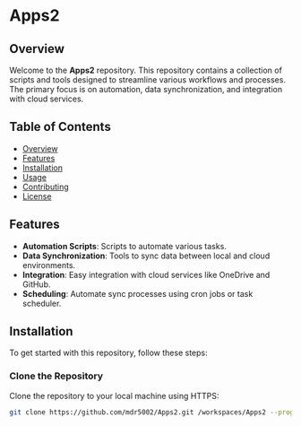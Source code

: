 # Apps2

## Overview

Welcome to the **Apps2** repository. This repository contains a collection of scripts and tools designed to streamline various workflows and processes. The primary focus is on automation, data synchronization, and integration with cloud services.

## Table of Contents

- [Overview](#overview)
- [Features](#features)
- [Installation](#installation)
- [Usage](#usage)
- [Contributing](#contributing)
- [License](#license)

## Features

- **Automation Scripts**: Scripts to automate various tasks.
- **Data Synchronization**: Tools to sync data between local and cloud environments.
- **Integration**: Easy integration with cloud services like OneDrive and GitHub.
- **Scheduling**: Automate sync processes using cron jobs or task scheduler.

## Installation

To get started with this repository, follow these steps:

### Clone the Repository

Clone the repository to your local machine using HTTPS:

```sh
git clone https://github.com/mdr5002/Apps2.git /workspaces/Apps2 --progress

